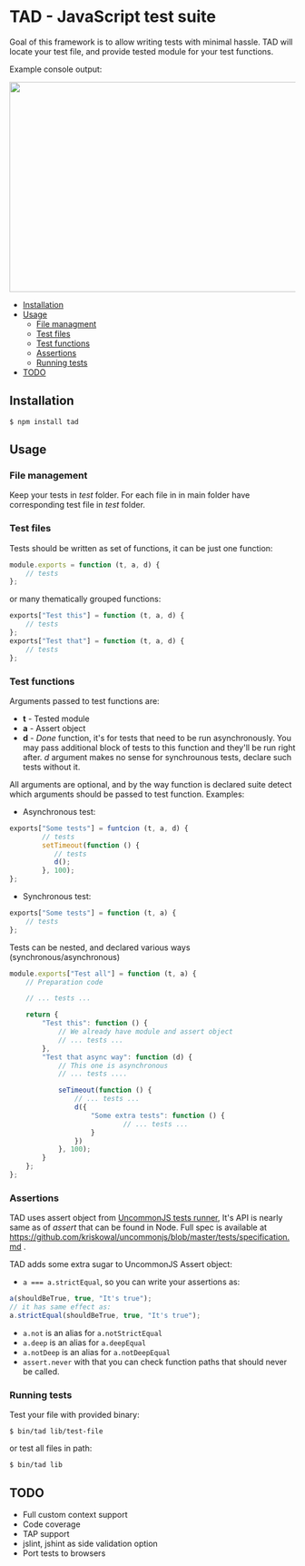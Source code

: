 # TAD - JavaScript test suite

Goal of this framework is to allow writing tests with minimal hassle.
TAD will locate your test file, and provide tested module for your test functions.

Example console output:

<img src="http://medyk.org/tad.png" border="0" width="718" height="370" />

* [Installation](#installation)
* [Usage](#usage)
	* [File managment](#usage-file-management)
	* [Test files](#usage-test-files)
	* [Test functions](#usage-test-functions)
	* [Assertions](#usage-assertions)
	* [Running tests](#usage-running-tests)
* [TODO](#todo)

<a name="installation" />

## Installation

	$ npm install tad

<a name="usage" />

## Usage

<a name="usage-file-management" />

### File management

Keep your tests in _test_ folder. For each file in in main folder have corresponding test file in
_test_ folder.

<a name="usage-test-files" />

### Test files

Tests should be written as set of functions, it can be just one function:
```js
module.exports = function (t, a, d) {
	// tests
};
```
or many thematically grouped functions:
```js
exports["Test this"] = function (t, a, d) {
	// tests
};
exports["Test that"] = function (t, a, d) {
	// tests
};
```
<a name="usage-test-functions" />

### Test functions

Arguments passed to test functions are:

* __t__ - Tested module
* __a__ - Assert object
* __d__ - _Done_ function, it's for tests that need to be run asynchronously.
You may pass additional block of tests to this
function and they'll be run right after. _d_ argument makes no sense for
synchrounous tests, declare such tests without it.

All arguments are optional, and by the way function is declared suite detect
which arguments should be passed to test function. Examples:

* Asynchronous test:
```js
exports["Some tests"] = funtcion (t, a, d) {
		// tests
		setTimeout(function () {
		   // tests
		   d();
		}, 100);
};
```
* Synchronous test:
```js
exports["Some tests"] = function (t, a) {
	// tests
};
```
Tests can be nested, and declared various ways (synchronous/asynchronous)
```js
module.exports["Test all"] = function (t, a) {
	// Preparation code

	// ... tests ...

	return {
		"Test this": function () {
			// We already have module and assert object
			// ... tests ...
		},
		"Test that async way": function (d) {
			// This one is asynchronous
			// ... tests ....

			seTimeout(function () {
				// ... tests ...
				d({
					"Some extra tests": function () {
							// ... tests ...
					}
				})
			}, 100);
		}
	};
};
```
<a name="usage-assertions" />

### Assertions

TAD uses assert object from [UncommonJS tests runner](https://github.com/Gozala/test-commonjs/),
It's API is nearly same as of _assert_ that can be found in Node. Full spec is available at 
https://github.com/kriskowal/uncommonjs/blob/master/tests/specification.md .

TAD adds some extra sugar to UncommonJS Assert object:

* `a === a.strictEqual`, so you can write your assertions as:
```js
a(shouldBeTrue, true, "It's true");
// it has same effect as:
a.strictEqual(shouldBeTrue, true, "It's true");
```
* `a.not` is an alias for `a.notStrictEqual`
* `a.deep` is an alias for `a.deepEqual`
* `a.notDeep` is an alias for `a.notDeepEqual`
* `assert.never` with that you can check function paths that should never be called.

<a name="usage-running-tests" />

### Running tests

Test your file with provided binary:

	$ bin/tad lib/test-file

or test all files in path:

	$ bin/tad lib

<a name="todo" />

## TODO

* Full custom context support
* Code coverage
* TAP support
* jslint, jshint as side validation option
* Port tests to browsers